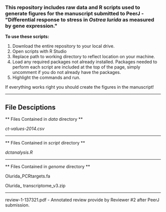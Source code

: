 
###  This repository includes raw data and R scripts used to generate figures for the manuscript submitted to PeerJ - **"Differential response to stress in *Ostrea lurida* as measured by gene expression."**



**To use these scripts:**

1. Download the entire repository to your local drive. 
2. Open scripts with R Studio
3. Replace path to working directory to reflect location on your machine.
4. Load any required packages not already installed. Packages needed to perform each script are included at the top of the page, simply uncomment if you do not already have the packages.
6. Highlight the commands and run. 

If everything works right you should create the figures in the manuscript!

---

## File Desciptions

** Files Contained in _data_ directory **

_ct-values-2014.csv_
          
--- 
** Files Contained in _script_ directory **

_dctanalysis.R_

--- 
** Files Contained in _genome_ directory **

Olurida_PCRtargets.fa

Olurida_ transcriptome_v3.zip

---
review-1-137321.pdf - Annotated review provide by Reviewer #2 after PeerJ submission.
